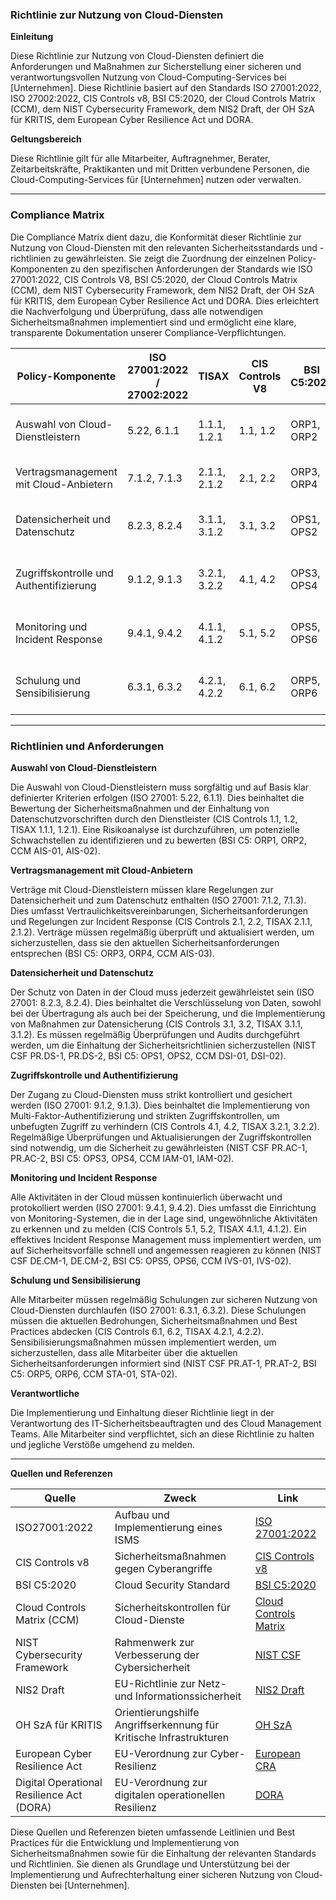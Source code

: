 ### Richtlinie zur Nutzung von Cloud-Diensten

**Einleitung**

Diese Richtlinie zur Nutzung von Cloud-Diensten definiert die Anforderungen und Maßnahmen zur Sicherstellung einer sicheren und verantwortungsvollen Nutzung von Cloud-Computing-Services bei [Unternehmen]. Diese Richtlinie basiert auf den Standards ISO 27001:2022, ISO 27002:2022, CIS Controls v8, BSI C5:2020, der Cloud Controls Matrix (CCM), dem NIST Cybersecurity Framework, dem NIS2 Draft, der OH SzA für KRITIS, dem European Cyber Resilience Act und DORA.

**Geltungsbereich**

Diese Richtlinie gilt für alle Mitarbeiter, Auftragnehmer, Berater, Zeitarbeitskräfte, Praktikanten und mit Dritten verbundene Personen, die Cloud-Computing-Services für [Unternehmen] nutzen oder verwalten.

---

### Compliance Matrix

Die Compliance Matrix dient dazu, die Konformität dieser Richtlinie zur Nutzung von Cloud-Diensten mit den relevanten Sicherheitsstandards und -richtlinien zu gewährleisten. Sie zeigt die Zuordnung der einzelnen Policy-Komponenten zu den spezifischen Anforderungen der Standards wie ISO 27001:2022, CIS Controls V8, BSI C5:2020, der Cloud Controls Matrix (CCM), dem NIST Cybersecurity Framework, dem NIS2 Draft, der OH SzA für KRITIS, dem European Cyber Resilience Act und DORA. Dies erleichtert die Nachverfolgung und Überprüfung, dass alle notwendigen Sicherheitsmaßnahmen implementiert sind und ermöglicht eine klare, transparente Dokumentation unserer Compliance-Verpflichtungen.

| Policy-Komponente                                | ISO 27001:2022 / 27002:2022 | TISAX           | CIS Controls V8 | BSI C5:2020     | CCM         | NIST CSF       | NIS2          | OH SzA         | European CRA | DORA          |
|--------------------------------------------------|-----------------------------|-----------------|-----------------|-----------------|-------------|----------------|---------------|----------------|---------------|---------------|
| Auswahl von Cloud-Dienstleistern                 | 5.22, 6.1.1                 | 1.1.1, 1.2.1    | 1.1, 1.2        | ORP1, ORP2      | AIS-01, AIS-02 | ID.RA-1, ID.RA-2 | Artikel 5, 6.1 | Abschnitt 2.3 | Artikel 23    | Artikel 4     |
| Vertragsmanagement mit Cloud-Anbietern           | 7.1.2, 7.1.3                | 2.1.1, 2.1.2    | 2.1, 2.2        | ORP3, ORP4      | AIS-03      | ID.RA-3, ID.RA-4 | Artikel 5, 6.2 | Abschnitt 2.4 | Artikel 23    | Artikel 4     |
| Datensicherheit und Datenschutz                  | 8.2.3, 8.2.4                | 3.1.1, 3.1.2    | 3.1, 3.2        | OPS1, OPS2      | DSI-01, DSI-02 | PR.DS-1, PR.DS-2 | Artikel 6.3   | Abschnitt 2.5 | Artikel 23    | Artikel 4     |
| Zugriffskontrolle und Authentifizierung          | 9.1.2, 9.1.3                | 3.2.1, 3.2.2    | 4.1, 4.2        | OPS3, OPS4      | IAM-01, IAM-02 | PR.AC-1, PR.AC-2 | Artikel 6.4   | Abschnitt 2.6 | Artikel 23    | Artikel 4     |
| Monitoring und Incident Response                 | 9.4.1, 9.4.2                | 4.1.1, 4.1.2    | 5.1, 5.2        | OPS5, OPS6      | IVS-01, IVS-02 | DE.CM-1, DE.CM-2 | Artikel 6.5   | Abschnitt 2.7 | Artikel 23    | Artikel 4     |
| Schulung und Sensibilisierung                    | 6.3.1, 6.3.2                | 4.2.1, 4.2.2    | 6.1, 6.2        | ORP5, ORP6      | STA-01, STA-02 | PR.AT-1, PR.AT-2 | Artikel 6.6   | Abschnitt 2.8 | Artikel 23    | Artikel 4     |

---

### Richtlinien und Anforderungen

**Auswahl von Cloud-Dienstleistern**

Die Auswahl von Cloud-Dienstleistern muss sorgfältig und auf Basis klar definierter Kriterien erfolgen (ISO 27001: 5.22, 6.1.1). Dies beinhaltet die Bewertung der Sicherheitsmaßnahmen und der Einhaltung von Datenschutzvorschriften durch den Dienstleister (CIS Controls 1.1, 1.2, TISAX 1.1.1, 1.2.1). Eine Risikoanalyse ist durchzuführen, um potenzielle Schwachstellen zu identifizieren und zu bewerten (BSI C5: ORP1, ORP2, CCM AIS-01, AIS-02).

**Vertragsmanagement mit Cloud-Anbietern**

Verträge mit Cloud-Dienstleistern müssen klare Regelungen zur Datensicherheit und zum Datenschutz enthalten (ISO 27001: 7.1.2, 7.1.3). Dies umfasst Vertraulichkeitsvereinbarungen, Sicherheitsanforderungen und Regelungen zur Incident Response (CIS Controls 2.1, 2.2, TISAX 2.1.1, 2.1.2). Verträge müssen regelmäßig überprüft und aktualisiert werden, um sicherzustellen, dass sie den aktuellen Sicherheitsanforderungen entsprechen (BSI C5: ORP3, ORP4, CCM AIS-03).

**Datensicherheit und Datenschutz**

Der Schutz von Daten in der Cloud muss jederzeit gewährleistet sein (ISO 27001: 8.2.3, 8.2.4). Dies beinhaltet die Verschlüsselung von Daten, sowohl bei der Übertragung als auch bei der Speicherung, und die Implementierung von Maßnahmen zur Datensicherung (CIS Controls 3.1, 3.2, TISAX 3.1.1, 3.1.2). Es müssen regelmäßig Überprüfungen und Audits durchgeführt werden, um die Einhaltung der Sicherheitsrichtlinien sicherzustellen (NIST CSF PR.DS-1, PR.DS-2, BSI C5: OPS1, OPS2, CCM DSI-01, DSI-02).

**Zugriffskontrolle und Authentifizierung**

Der Zugang zu Cloud-Diensten muss strikt kontrolliert und gesichert werden (ISO 27001: 9.1.2, 9.1.3). Dies beinhaltet die Implementierung von Multi-Faktor-Authentifizierung und strikten Zugriffskontrollen, um unbefugten Zugriff zu verhindern (CIS Controls 4.1, 4.2, TISAX 3.2.1, 3.2.2). Regelmäßige Überprüfungen und Aktualisierungen der Zugriffskontrollen sind notwendig, um die Sicherheit zu gewährleisten (NIST CSF PR.AC-1, PR.AC-2, BSI C5: OPS3, OPS4, CCM IAM-01, IAM-02).

**Monitoring und Incident Response**

Alle Aktivitäten in der Cloud müssen kontinuierlich überwacht und protokolliert werden (ISO 27001: 9.4.1, 9.4.2). Dies umfasst die Einrichtung von Monitoring-Systemen, die in der Lage sind, ungewöhnliche Aktivitäten zu erkennen und zu melden (CIS Controls 5.1, 5.2, TISAX 4.1.1, 4.1.2). Ein effektives Incident Response Management muss implementiert werden, um auf Sicherheitsvorfälle schnell und angemessen reagieren zu können (NIST CSF DE.CM-1, DE.CM-2, BSI C5: OPS5, OPS6, CCM IVS-01, IVS-02).

**Schulung und Sensibilisierung**

Alle Mitarbeiter müssen regelmäßig Schulungen zur sicheren Nutzung von Cloud-Diensten durchlaufen (ISO 27001: 6.3.1, 6.3.2). Diese Schulungen müssen die aktuellen Bedrohungen, Sicherheitsmaßnahmen und Best Practices abdecken (CIS Controls 6.1, 6.2, TISAX 4.2.1, 4.2.2). Sensibilisierungsmaßnahmen müssen implementiert werden, um sicherzustellen, dass alle Mitarbeiter über die aktuellen Sicherheitsanforderungen informiert sind (NIST CSF PR.AT-1, PR.AT-2, BSI C5: ORP5, ORP6, CCM STA-01, STA-02).

**Verantwortliche**

Die Implementierung und Einhaltung dieser Richtlinie liegt in der Verantwortung des IT-Sicherheitsbeauftragten und des Cloud Management Teams. Alle Mitarbeiter sind verpflichtet, sich an diese Richtlinie zu halten und jegliche Verstöße umgehend zu melden.

---

**Quellen und Referenzen**

| Quelle                                                                                          | Zweck                                                                  | Link                                                                                                             |
|-------------------------------------------------------------------------------------------------|------------------------------------------------------------------------|------------------------------------------------------------------------------------------------------------------|
| ISO27001:2022                                                                                   | Aufbau und Implementierung eines ISMS                                  | [ISO 27001:2022](https://www.iso.org/standard/27001)                                                             |
| CIS Controls v8                                                                                 | Sicherheitsmaßnahmen gegen Cyberangriffe                               | [CIS Controls v8](https://www.cisecurity.org/controls/v8)                                                        |
| BSI C5:2020                                                                                     | Cloud Security Standard                                                | [BSI C5:2020](https://www.bsi.bund.de/EN/Topics/CloudComputing/ComplianceControlsCatalogue/ComplianceControlsCatalogue_node.html) |
| Cloud Controls Matrix (CCM)                                                                     | Sicherheitskontrollen für Cloud-Dienste                                 | [Cloud Controls Matrix](https://cloudsecurityalliance.org/research/cloud-controls-matrix)                        |
| NIST Cybersecurity Framework                                                                    | Rahmenwerk zur Verbesserung der Cybersicherheit                        | [NIST CSF](https://www.nist.gov/cyberframework)                                                                  |
| NIS2 Draft                                                                                      | EU-Richtlinie zur Netz- und Informationssicherheit                      | [NIS2 Draft](https://eur-lex.europa.eu/legal-content/EN/TXT/?uri=CELEX%3A52020PC0823)                            |
| OH SzA für KRITIS                                                                               | Orientierungshilfe Angriffserkennung für Kritische Infrastrukturen     | [OH SzA](https://www.bsi.bund.de/SharedDocs/Downloads/DE/BSI/Kritis/BSI_Orientierungshilfe_Angriffserkennung.html)|
| European Cyber Resilience Act                                                                   | EU-Verordnung zur Cyber-Resilienz                                      | [European CRA](https://www.european-cyber-resilience-act.com)                                                    |
| Digital Operational Resilience Act (DORA)                                                       | EU-Verordnung zur digitalen operationellen Resilienz                   | [DORA](https://www.digital-operational-resilience-act.com)                                                       |

Diese Quellen und Referenzen bieten umfassende Leitlinien und Best Practices für die Entwicklung und Implementierung von Sicherheitsmaßnahmen sowie für die Einhaltung der relevanten Standards und Richtlinien. Sie dienen als Grundlage und Unterstützung bei der Implementierung und Aufrechterhaltung einer sicheren Nutzung von Cloud-Diensten bei [Unternehmen].
